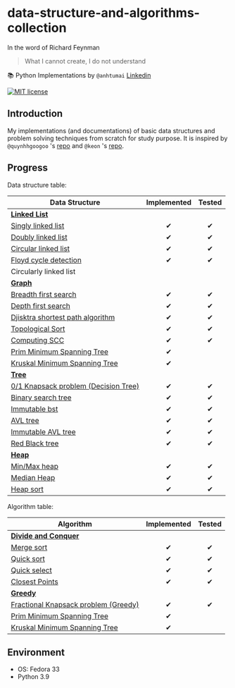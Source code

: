 # data-structure-and-algorithms-collection

In the word of Richard Feynman
> What I cannot create, I do not understand

📚 Python Implementations by `@anhtumai`
[Linkedin](https://www.linkedin.com/in/tu-mai-1bb32715b/)

[![MIT license](https://img.shields.io/badge/License-MIT-blue.svg)](https://opensource.org/licenses/MIT)

## Introduction

My implementations (and documentations) of basic data structures and problem
solving techniques from scratch for study purpose.
It is inspired by `@quynhhgoogoo` 's [repo](https://github.com/quynhhgoogoo/intro-to-data-structure-and-algorithm) and `@keon` 's [repo](https://github.com/keon/algorithms).

## Progress

Data structure table:

| Data Structure | Implemented | Tested |
|---|:---:|:---:|
| [__Linked List__](linkedlist) | | |
| [Singly linked list](linkedlist/singly_linked_list.py) | ✔ | ✔|
| [Doubly linked list](linkedlist/doubly_linked_list.py) | ✔ | ✔|
| [Circular linked list](linkedlist/circular_linked_list.py) | ✔ | ✔|
| [Floyd cycle detection](linkedlist/floyd_cycle_detection.py) | ✔ | ✔|
| Circularly linked list | | |
| [__Graph__](graph) | | |
| [Breadth first search](graph/BFS.py) | ✔ | ✔ |
| [Depth first search](graph/DFS.py) | ✔ | ✔ |
| [Djisktra shortest path algorithm](graph/Djisktra_search_with_heap.py) | ✔ | ✔ |
| [Topological Sort](graph/topological_sort.py) | ✔ | ✔ |
| [Computing SCC](graph/compute_strongly_connected_components.py) | ✔ | ✔ |
| [Prim Minimum Spanning Tree](graph/prim_minimum_spanning_tree.py) | ✔ | |
| [Kruskal Minimum Spanning Tree](graph/kruskal_minimum_spanning_tree.py) | ✔ | |
| [__Tree__](tree) | | |
| [0/1 Knapsack problem (Decision Tree)](tree/zero_one_knapsack.py) | ✔ | ✔ |
| [Binary search tree](tree/bst.py) | ✔ | ✔ |
| [Immutable bst](tree/ImmutableBinarySearchTree.py) | ✔ | ✔ |
| [AVL tree](tree/avl.py) | ✔ | ✔ |
| [Immutable AVL tree](tree/ImmutableAVLTree.py) | ✔ | ✔ |
| [Red Black tree](tree/red_black_tree.py)| ✔ | ✔ |
| [__Heap__](heap) | | |
| [Min/Max heap](heap/minmax_heap.py) | ✔ | ✔ |
| [Median Heap](heap/median_heap.py) | ✔ | ✔ |
| [Heap sort](heap/heap_sort.py) | ✔ | ✔ |

Algorithm table:

| Algorithm | Implemented | Tested |
|---|:---:|:---:|
| [__Divide and Conquer__](divide_and_conquer) | | |
| [Merge sort](divide_and_conquer/merge_sort.py) | ✔ | ✔ |
| [Quick sort](divide_and_conquer/quick_sort.py) | ✔ | ✔ |
| [Quick select](divide_and_conquer/quick_select.py) | ✔ | ✔ |
| [Closest Points](divide_and_conquer/closest_points.py) | ✔ | ✔ |
| [__Greedy__](greedy) | | |
| [Fractional Knapsack problem (Greedy)](greedy/fractional_knapsack.py) | ✔ | ✔ |
| [Prim Minimum Spanning Tree](graph/prim_minimum_spanning_tree.py) | ✔ | |
| [Kruskal Minimum Spanning Tree](graph/kruskal_minimum_spanning_tree.py) | ✔ | |

## Environment

- OS: Fedora 33
- Python 3.9
